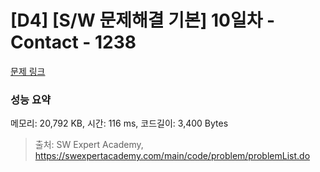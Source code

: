 # [D4] [S/W 문제해결 기본] 10일차 - Contact - 1238 

[문제 링크](https://swexpertacademy.com/main/code/problem/problemDetail.do?contestProbId=AV15B1cKAKwCFAYD) 

### 성능 요약

메모리: 20,792 KB, 시간: 116 ms, 코드길이: 3,400 Bytes



> 출처: SW Expert Academy, https://swexpertacademy.com/main/code/problem/problemList.do